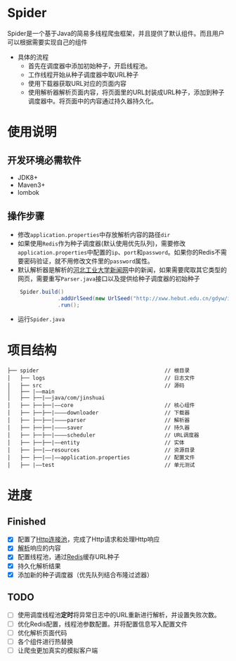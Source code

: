 # Spider
Spider是一个基于Java的简易多线程爬虫框架，并且提供了默认组件。而且用户可以根据需要实现自己的组件  
- 具体的流程
  - 首先在调度器中添加初始种子，开启线程池。
  - 工作线程开始从种子调度器中取URL种子
  - 使用下载器获取URL对应的页面内容
  - 使用解析器解析页面内容，将页面里的URL封装成URL种子，添加到种子调度器中。将页面中的内容通过持久器持久化。
# 使用说明

## 开发环境必需软件
- JDK8+
- Maven3+
- lombok

## 操作步骤
- 修改`application.properties`中存放解析内容的路径`dir`
- 如果使用`Redis`作为种子调度器(默认使用优先队列)，需要修改`application.properties`中配置的`ip`、`port`和`password`。如果你的Redis不需要密码验证，就不用修改文件里的`password`属性。
- 默认解析器是解析的[河北工业大学新闻网](http://xww.hebut.edu.cn/gdyw/index.htm)中的新闻，如果需要爬取其它类型的网页，需要重写`Parser.java`接口以及提供给种子调度器的初始种子
```Java
    Spider.build()
                .addUrlSeed(new UrlSeed("http://xww.hebut.edu.cn/gdyw/index.htm", 5))
                .run();
```
- 运行`Spider.java`

# 项目结构

```Shell
├── spider                                        // 根目录
│   ├── logs                                      // 日志文件
│   ├── src                                       // 源码
│   ├── |——main
│   ├── ├──|——java/com/jinshuai                          
│   ├── ├──├──|——core                             // 核心组件
│   ├── ├──├──|————downloader                     // 下载器
│   ├── ├──├──|————parser                         // 解析器
│   ├── ├──├──|————saver                          // 持久器
│   ├── ├──├──|————scheduler                      // URL调度器
│   ├── ├──├──|——entity                           // 实体
│   ├── ├──|——resources                           // 资源目录
│   ├── ├──|——|——application.properties           // 配置文件
│   ├── |——test                                   // 单元测试
```

# 进度
## Finished
- [x] 配置了[Http连接池](https://hc.apache.org/httpcomponents-client-ga/)，完成了Http请求和处理Http响应<br>
- [x] [解析](https://jsoup.org/)响应的内容
- [x] 配置线程池，通过[Redis](https://redis.io/)缓存URL种子
- [x] 持久化解析结果
- [x] 添加新的种子调度器（优先队列结合布隆过滤器）

## TODO
- [ ] 使用调度线程池**定时**将异常日志中的URL重新进行解析，并设置失败次数。
- [ ] 优化Redis配置，线程池参数配置。并将配置信息写入配置文件
- [ ] 优化解析页面代码
- [ ] 各个组件进行热替换
- [ ] 让爬虫更加真实的模拟客户端
